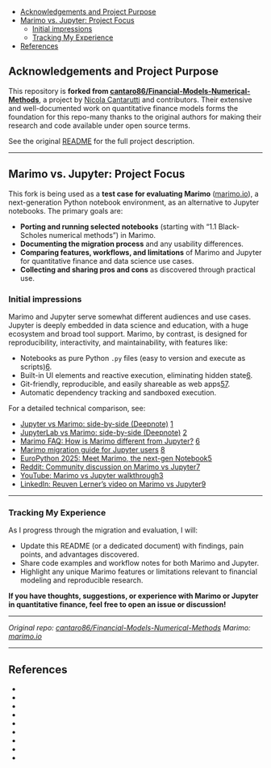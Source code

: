 
- [Acknowledgements and Project Purpose](#acknowledgements-and-project-purpose)
- [Marimo vs. Jupyter: Project Focus](#marimo-vs-jupyter-project-focus)
  - [Initial impressions](#initial-impressions)
  - [Tracking My Experience](#tracking-my-experience)
- [References](#references)


## Acknowledgements and Project Purpose

This repository is **forked from [cantaro86/Financial-Models-Numerical-Methods](https://github.com/cantaro86/Financial-Models-Numerical-Methods)**, a project by [Nicola Cantarutti](https://github.com/cantaro86) and contributors. Their extensive and well-documented work on quantitative finance models forms the foundation for this repo-many thanks to the original authors for making their research and code available under open source terms.

See the original [README](README-original.md) for the full project description.

---

## Marimo vs. Jupyter: Project Focus

This fork is being used as a **test case for evaluating Marimo** ([marimo.io](https://marimo.io)), a next-generation Python notebook environment, as an alternative to Jupyter notebooks. The primary goals are:

- **Porting and running selected notebooks** (starting with “1.1 Black-Scholes numerical methods”) in Marimo.
- **Documenting the migration process** and any usability differences.
- **Comparing features, workflows, and limitations** of Marimo and Jupyter for quantitative finance and data science use cases.
- **Collecting and sharing pros and cons** as discovered through practical use.

### Initial impressions

Marimo and Jupyter serve somewhat different audiences and use cases. Jupyter is deeply embedded in data science and education, with a huge ecosystem and broad tool support. Marimo, by contrast, is designed for reproducibility, interactivity, and maintainability, with features like:

- Notebooks as pure Python `.py` files (easy to version and execute as scripts)[6][8].
- Built-in UI elements and reactive execution, eliminating hidden state[6][8].
- Git-friendly, reproducible, and easily shareable as web apps[5][6][7].
- Automatic dependency tracking and sandboxed execution.

For a detailed technical comparison, see:

- [Jupyter vs Marimo: side-by-side (Deepnote)](https://deepnote.com/compare/jupyter-vs-marimo) [1]
- [JupyterLab vs Marimo: side-by-side (Deepnote)](https://deepnote.com/compare/jupyterlab-vs-marimo) [2]
- [Marimo FAQ: How is Marimo different from Jupyter?](https://docs.marimo.io/faq/) [6]
- [Marimo migration guide for Jupyter users](https://docs.marimo.io/guides/coming_from/jupyter/) [8]
- [EuroPython 2025: Meet Marimo, the next-gen Notebook](https://ep2025.europython.eu/session/meet-marimo-the-next-gen-notebook/)[5]
- [Reddit: Community discussion on Marimo vs Jupyter](https://www.reddit.com/r/Python/comments/1dvs2d6/reactive_notebook_for_python_an_alternative_to/)[7]
- [YouTube: Marimo vs Jupyter walkthrough](https://www.youtube.com/watch?v=tLyjRfkyfFg)[3]
- [LinkedIn: Reuven Lerner’s video on Marimo vs Jupyter](https://www.linkedin.com/posts/reuven_python-notebooks-marimo-vs-jupyter-activity-7318306191527362560-KUxu)[9]

---

### Tracking My Experience

As I progress through the migration and evaluation, I will:

- Update this README (or a dedicated document) with findings, pain points, and advantages discovered.
- Share code examples and workflow notes for both Marimo and Jupyter.
- Highlight any unique Marimo features or limitations relevant to financial modeling and reproducible research.

**If you have thoughts, suggestions, or experience with Marimo or Jupyter in quantitative finance, feel free to open an issue or discussion!**

---

*Original repo: [cantaro86/Financial-Models-Numerical-Methods](https://github.com/cantaro86/Financial-Models-Numerical-Methods)*
*Marimo: [marimo.io](https://marimo.io)*

---

## References

- [1]: https://deepnote.com/compare/jupyter-vs-marimo  
- [2]: https://deepnote.com/compare/jupyterlab-vs-marimo  
- [3]: https://www.youtube.com/watch?v=tLyjRfkyfFg  
- [4]: https://discourse.jupyter.org/t/jupyter-vs-marimo/28422  
- [5]: https://ep2025.europython.eu/session/meet-marimo-the-next-gen-notebook/  
- [6]: https://docs.marimo.io/faq/  
- [7]: https://www.reddit.com/r/Python/comments/1dvs2d6/reactive_notebook_for_python_an_alternative_to/  
- [8]: https://docs.marimo.io/guides/coming_from/jupyter/  
- [9]: https://www.linkedin.com/posts/reuven_python-notebooks-marimo-vs-jupyter-activity-7318306191527362560-KUxu

